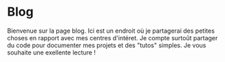 # Blog

Bienvenue sur la page blog. Ici est un endroit où je partagerai des petites choses en rapport avec mes centres d'intéret.
Je compte surtoût partager du code pour documenter mes projets et des "tutos" simples. Je vous souhaite une exellente lecture ! 